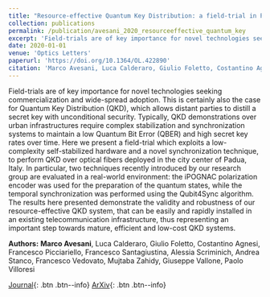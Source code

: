 ```yaml
---
title: "Resource-effective Quantum Key Distribution: a field-trial in Padua city center"
collection: publications
permalink: /publication/avesani_2020_resourceeffective_quantum_key
excerpt: 'Field-trials are of key importance for novel technologies seeking commercialization and wide-spread adoption. This is certainly also the case for Quantum Key Distribution (QKD), which allows distant p...' if len(self.abstract) > 200 else self.abstract
date: 2020-01-01
venue: 'Optics Letters'
paperurl: 'https://doi.org/10.1364/OL.422890'
citation: 'Marco Avesani, Luca Calderaro, Giulio Foletto, Costantino Agnesi, Francesco Picciariello, Frances..., "Resource-effective Quantum Key Distribution: a field-trial in Padua city center", Optics Letters, vol. 46, pp. 46, (2020).'
---
```


Field-trials are of key importance for novel technologies seeking commercialization and wide-spread adoption. This is certainly also the case for Quantum Key Distribution (QKD), which allows distant parties to distill a secret key with unconditional security. Typically, QKD demonstrations over urban infrastructures require complex stabilization and synchronization systems to maintain a low Quantum Bit Error (QBER) and high secret key rates over time. Here we present a field-trial which exploits a low-complexity self-stabilized hardware and a novel synchronization technique, to perform QKD over optical fibers deployed in the city center of Padua, Italy. In particular, two techniques recently introduced by our research group are evaluated in a real-world environment: the iPOGNAC polarization encoder was used for the preparation of the quantum states, while the temporal synchronization was performed using the Qubit4Sync algorithm. The results here presented demonstrate the validity and robustness of our resource-effective QKD system, that can be easily and rapidly installed in an existing telecommunication infrastructure, thus representing an important step towards mature, efficient and low-cost QKD systems.

**Authors:** **Marco Avesani**, Luca Calderaro, Giulio Foletto, Costantino Agnesi, Francesco Picciariello, Francesco Santagiustina, Alessia Scriminich, Andrea Stanco, Francesco Vedovato, Mujtaba Zahidy, Giuseppe Vallone, Paolo Villoresi


[Journal](https://doi.org/10.1364/OL.422890){: .btn .btn--info} [ArXiv](https://arxiv.org/abs/2012.08457){: .btn .btn--info}
